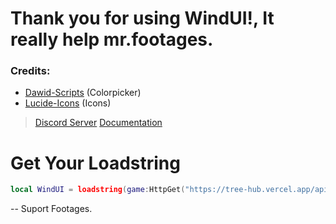 # Thank you for using WindUI!, It really help mr.footages.

### Credits:
- [Dawid-Scripts](https://github.com/dawid-scripts) (Colorpicker)
- [Lucide-Icons](https://github.com/lucide-icons/lucide) (Icons)


> [Discord Server](https://discord.gg/Q6HkNG4vwP)
> [Documentation](https://tree-hub.vercel.app/docs/WindUI)


# Get Your Loadstring
```lua
local WindUI = loadstring(game:HttpGet("https://tree-hub.vercel.app/api/UI/WindUI"))()
```

-- Suport Footages.
